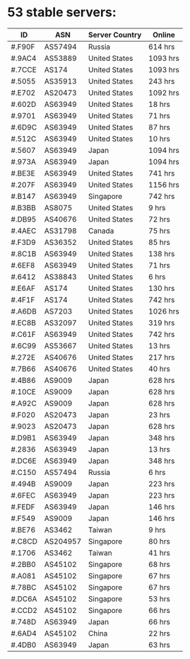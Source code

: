 # 53 stable servers:

| ID | ASN | Server Country | Online |
| ------ | ------ | ------ | ------ |
| #.F90F | AS57494 | Russia | 614 hrs |
| #.9AC4 | AS53889 | United States | 1093 hrs |
| #.7CCE | AS174 | United States | 1093 hrs |
| #.5055 | AS35913 | United States | 243 hrs |
| #.E702 | AS20473 | United States | 1092 hrs |
| #.602D | AS63949 | United States | 18 hrs |
| #.9701 | AS63949 | United States | 71 hrs |
| #.6D9C | AS63949 | United States | 87 hrs |
| #.512C | AS63949 | United States | 10 hrs |
| #.5607 | AS63949 | Japan | 1094 hrs |
| #.973A | AS63949 | Japan | 1094 hrs |
| #.BE3E | AS63949 | United States | 741 hrs |
| #.207F | AS63949 | United States | 1156 hrs |
| #.B147 | AS63949 | Singapore | 742 hrs |
| #.B3BB | AS8075 | United States | 9 hrs |
| #.DB95 | AS40676 | United States | 72 hrs |
| #.4AEC | AS31798 | Canada | 75 hrs |
| #.F3D9 | AS36352 | United States | 85 hrs |
| #.8C1B | AS63949 | United States | 138 hrs |
| #.6EF8 | AS63949 | United States | 71 hrs |
| #.6412 | AS38843 | United States | 6 hrs |
| #.E6AF | AS174 | United States | 130 hrs |
| #.4F1F | AS174 | United States | 742 hrs |
| #.A6DB | AS7203 | United States | 1026 hrs |
| #.EC8B | AS32097 | United States | 319 hrs |
| #.C61F | AS63949 | United States | 742 hrs |
| #.6C99 | AS53667 | United States | 13 hrs |
| #.272E | AS40676 | United States | 217 hrs |
| #.7B66 | AS40676 | United States | 40 hrs |
| #.4B86 | AS9009 | Japan | 628 hrs |
| #.10CE | AS9009 | Japan | 628 hrs |
| #.A92C | AS9009 | Japan | 628 hrs |
| #.F020 | AS20473 | Japan | 23 hrs |
| #.9023 | AS20473 | Japan | 628 hrs |
| #.D9B1 | AS63949 | Japan | 348 hrs |
| #.2836 | AS63949 | Japan | 13 hrs |
| #.DC6E | AS63949 | Japan | 348 hrs |
| #.C150 | AS57494 | Russia | 6 hrs |
| #.494B | AS9009 | Japan | 223 hrs |
| #.6FEC | AS63949 | Japan | 223 hrs |
| #.FEDF | AS63949 | Japan | 146 hrs |
| #.F549 | AS9009 | Japan | 146 hrs |
| #.BE76 | AS3462 | Taiwan | 9 hrs |
| #.C8CD | AS204957 | Singapore | 80 hrs |
| #.1706 | AS3462 | Taiwan | 41 hrs |
| #.2BB0 | AS45102 | Singapore | 68 hrs |
| #.A081 | AS45102 | Singapore | 67 hrs |
| #.78BC | AS45102 | Singapore | 67 hrs |
| #.DC6A | AS45102 | Singapore | 53 hrs |
| #.CCD2 | AS45102 | Singapore | 66 hrs |
| #.748D | AS63949 | Japan | 66 hrs |
| #.6AD4 | AS45102 | China | 22 hrs |
| #.4DB0 | AS63949 | Japan | 63 hrs |

